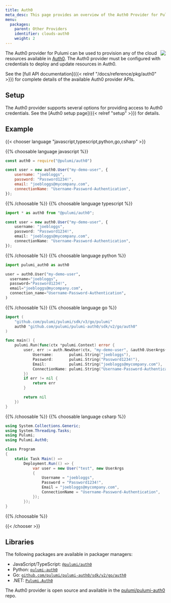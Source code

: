 ```yaml
---
title: Auth0
meta_desc: This page provides an overview of the Auth0 Provider for Pulumi.
menu:
  packages:
    parent: Other Providers
    identifier: clouds-auth0
    weight: 2
---
```


<img src="/logos/tech/auth0.svg" align="right" class="h-16 px-8 pb-4">

The Auth0 provider for Pulumi can be used to provision any of the cloud resources available in [Auth0](https://auth0.com/).
The Auth0 provider must be configured with credentials to deploy and update resources in Auth0.

See the [full API documentation]({{< relref "/docs/reference/pkg/auth0" >}}) for complete details of the available Auth0 provider APIs.

## Setup

The Auth0 provider supports several options for providing access to Auth0 credentials.  See the [Auth0 setup page]({{< relref "setup" >}}) for details.

## Example

{{< chooser language "javascript,typescript,python,go,csharp" >}}

{{% choosable language javascript %}}

```javascript
const auth0 = require("@pulumi/auth0")

const user = new auth0.User("my-demo-user", {
    username: "joebloggs",
    password: "Password1234!",
    email: "joebloggs@mycompany.com",
    connectionName: "Username-Password-Authentication",
});
```

{{% /choosable %}}
{{% choosable language typescript %}}

```typescript
import * as auth0 from "@pulumi/auth0";

const user = new auth0.User("my-demo-user", {
    username: "joebloggs",
    password: "Password1234!",
    email: "joebloggs@mycompany.com",
    connectionName: "Username-Password-Authentication",
});
```

{{% /choosable %}}
{{% choosable language python %}}

```python
import pulumi_auth0 as auth0

user = auth0.User("my-demo-user",
  username="joebloggs",
  password="Password1234!",
  email="joebloggs@mycompany.com",
  connection_name="Username-Password-Authentication",
)
```

{{% /choosable %}}
{{% choosable language go %}}

```go
import (
	"github.com/pulumi/pulumi/sdk/v3/go/pulumi"
	auth0 "github.com/pulumi/pulumi-auth0/sdk/v2/go/auth0"
)

func main() {
	pulumi.Run(func(ctx *pulumi.Context) error {
		user, err := auth.NewUser(ctx, "my-demo-user", &auth0.UserArgs{
			Username:       pulumi.String("joebloggs"),
			Password:       pulumi.String("Password1234!"),
			Email:          pulumi.String("joebloggs@mycompany.com"),
			ConnectionName: pulumi.String("Username-Password-Authentication"),
		})
		if err != nil {
			return err
		}

		return nil
	})
}
```

{{% /choosable %}}
{{% choosable language csharp %}}

```csharp
using System.Collections.Generic;
using System.Threading.Tasks;
using Pulumi;
using Pulumi.Auth0;

class Program
{
    static Task Main() =>
        Deployment.Run(() => {
            var user = new User("test", new UserArgs
            {
                Username = "joebloggs",
                Password = "Password1234!",
                Email = "joebloggs@mycompany.com",
                ConnectionName = "Username-Password-Authentication",
            });
        });
}
```

{{% /choosable %}}

{{< /chooser >}}

## Libraries

The following packages are available in packager managers:

* JavaScript/TypeScript: [`@pulumi/auth0`](https://www.npmjs.com/package/@pulumi/auth0)
* Python: [`pulumi-auth0`](https://pypi.org/project/pulumi-auth0/)
* Go: [`github.com/pulumi/pulumi-auth0/sdk/v2/go/auth0`](https://github.com/pulumi/pulumi-auth0)
* .NET: [`Pulumi.Auth0`](https://www.nuget.org/packages/Pulumi.Auth0)

The Auth0 provider is open source and available in the [pulumi/pulumi-auth0](https://github.com/pulumi/pulumi-auth0) repo.
